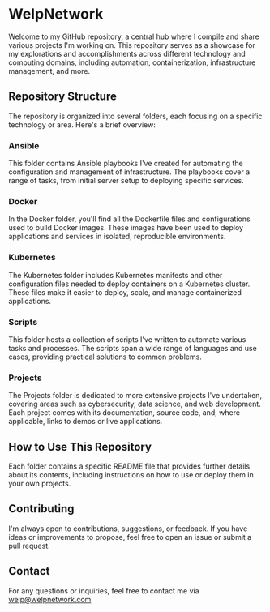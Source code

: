 # **WelpNetwork**

Welcome to my GitHub repository, a central hub where I compile and share various projects I'm working on. This repository serves as a showcase for my explorations and accomplishments across different technology and computing domains, including automation, containerization, infrastructure management, and more.

## **Repository Structure**

The repository is organized into several folders, each focusing on a specific technology or area. Here's a brief overview:

### **Ansible**

This folder contains Ansible playbooks I've created for automating the configuration and management of infrastructure. The playbooks cover a range of tasks, from initial server setup to deploying specific services.

### **Docker**

In the Docker folder, you'll find all the Dockerfile files and configurations used to build Docker images. These images have been used to deploy applications and services in isolated, reproducible environments.

### **Kubernetes**

The Kubernetes folder includes Kubernetes manifests and other configuration files needed to deploy containers on a Kubernetes cluster. These files make it easier to deploy, scale, and manage containerized applications.

### **Scripts**

This folder hosts a collection of scripts I've written to automate various tasks and processes. The scripts span a wide range of languages and use cases, providing practical solutions to common problems.

### **Projects**

The Projects folder is dedicated to more extensive projects I've undertaken, covering areas such as cybersecurity, data science, and web development. Each project comes with its documentation, source code, and, where applicable, links to demos or live applications.

## **How to Use This Repository**

Each folder contains a specific README file that provides further details about its contents, including instructions on how to use or deploy them in your own projects.

## **Contributing**

I'm always open to contributions, suggestions, or feedback. If you have ideas or improvements to propose, feel free to open an issue or submit a pull request.

## **Contact**

For any questions or inquiries, feel free to contact me via welp@welpnetwork.com